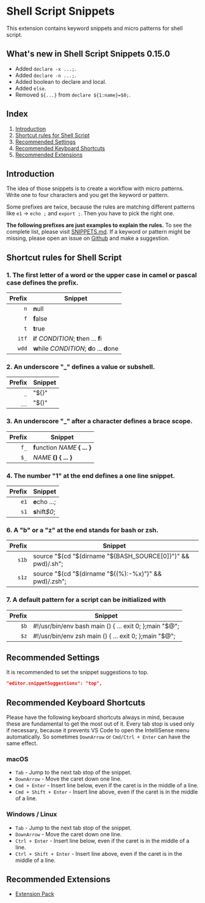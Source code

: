 # Shell Script Snippets

This extension contains keyword snippets and micro patterns for shell script.

## What's new in Shell Script Snippets 0.15.0

- Added `declare -x ...;`.
- Added `declare -n ...;`.
- Added boolean to declare and local.
- Added `else`.
- Removed `${...}` from `declare ${1:name}=$0;`.

## Index

1. [Introduction](#Introduction)
1. [Shortcut rules for Shell Script](#shortcut-rules-for-shell-script)
1. [Recommended Settings](#recommended-settings)
1. [Recommended Keyboard Shortcuts](#recommended-keyboard-shortcuts)
1. [Recommended Extensions](#recommended-extensions)


## Introduction

The idea of those snippets is to create a workflow with micro patterns. Write one to four characters and you get the keyword or pattern.

Some prefixes are twice, because the rules are matching different patterns like `e1` -> `echo ;` and `export ;`. Then you have to pick the right one.

__The following prefixes are just examples to explain the rules.__ To see the complete list, please visit [SNIPPETS.md](https://github.com/L13/vscode-sh-snippets/blob/master/SNIPPETS.md). If a keyword or pattern might be missing, please open an issue on [Github](https://github.com/L13/vscode-sh-snippets/issues) and make a suggestion.

## Shortcut rules for Shell Script

### 1. The first letter of a word or the upper case in camel or pascal case defines the prefix.

| Prefix  | Snippet |
| -------:| ------- |
| `n`     | <b>n</b>ull |
| `f`     | <b>f</b>alse |
| `t`     | <b>t</b>rue |
| `itf`   | <b>i</b>f <i>CONDITION</i>; <b>t</b>hen ... <b>f</b>i |
| `wdd`   | <b>w</b>hile <i>CONDITION</i>; <b>d</b>o ... <b>d</b>one |

### 2. An underscore "\_" defines a value or subshell.

| Prefix  | Snippet |
| -------:| ------- |
| `_`     | "${}" |
| `__`    | "$()" |

### 3. An underscore "\_" after a character defines a brace scope.

| Prefix  | Snippet |
| -------:| ------- |
| `f_`    | <b>f</b>unction <i>NAME</i> <b>{ ... }</b> |
| `$_`    | <i>NAME</i> <b>()</b> <b>{ ... }</b> |

### 4. The number "1" at the end defines a one line snippet.

| Prefix  | Snippet |
| -------:| ------- |
| `e1`    | <b>e</b>cho ...; |
| `s1`    | <b>s</b>hift<i>$0</i>; |

### 6. A "b" or a "z" at the end stands for bash or zsh.

| Prefix  | Snippet |
| -------:| ------- |
| `s1b`   | source "$(cd "$(dirname "${BASH_SOURCE[0]}")" && pwd)/.sh"; |
| `s1z`   | source "$(cd "$(dirname "${(%):-%x}")" && pwd)/.zsh"; |

### 7. A default pattern for a script can be initialized with

| Prefix  | Snippet |
| -------:| ------- |
| `$b`    | #!/usr/bin/env bash main () { ... exit 0; };main "$@"; |
| `$z`    | #!/usr/bin/env zsh main () { ... exit 0; };main "$@"; |

## Recommended Settings

It is recommended to set the snippet suggestions to top.

```json
"editor.snippetSuggestions": "top",
```

## Recommended Keyboard Shortcuts

Please have the following keyboard shortcuts always in mind, because these are fundamental to get the most out of it. Every tab stop is used only if necessary, because it prevents VS Code to open the IntelliSense menu automatically. So sometimes `DownArrow` or `Cmd/Ctrl + Enter` can have the same effect.

### macOS

* `Tab` - Jump to the next tab stop of the snippet.
* `DownArrow` - Move the caret down one line.
* `Cmd + Enter` - Insert line below, even if the caret is in the middle of a line.
* `Cmd + Shift + Enter` - Insert line above, even if the caret is in the middle of a line.

### Windows / Linux

* `Tab` - Jump to the next tab stop of the snippet.
* `DownArrow` - Move the caret down one line.
* `Ctrl + Enter` - Insert line below, even if the caret is in the middle of a line.
* `Ctrl + Shift + Enter` - Insert line above, even if the caret is in the middle of a line.

## Recommended Extensions

- [Extension Pack](https://marketplace.visualstudio.com/items?itemName=L13RARY.l13-extension-pack)